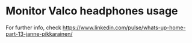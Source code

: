 # Monitor Valco headphones usage

For further info, check https://www.linkedin.com/pulse/whats-up-home-part-13-janne-pikkarainen/ 
